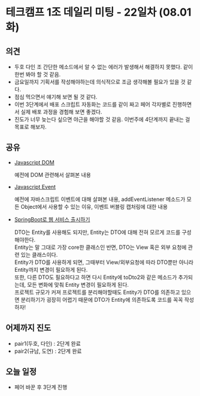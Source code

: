 
# 테크캠프 1조 데일리 미팅 - 22일차 (08.01 화)

## 의견
- 두호 다인 조 간단한 메소드에서 알 수 없는 에러가 발생해서 해결하지 못했다. 같이 한번 봐야 할 것 같음.
- 금요일까지 기획서를 작성해야하는데 의식적으로 조금 생각해볼 필요가 있을 것 같다.
- 점심 먹으면서 얘기해 보면 될 것 같다.
- 이번 3단계에서 배포 스크립트 자동화는 코드를 같이 짜고 페어 각자별로 진행하면서 실제 배포 과정을 경험해 보면 좋겠다.
- 진도가 너무 늦는다 싶으면 야근을 해야할 것 같음. 이번주에 4단계까지 끝내는 걸 목표로 해보자.
## 공유
- [Javascript DOM](https://tramyu.github.io/js/javascript-dom/)

  예전에 DOM 관련해서 살펴본 내용
- [Javascript Event](https://tramyu.github.io/js/javascript-event/)

  예전에 자바스크립트 이벤트에 대해 살펴본 내용, addEventListener 메소드가 모든 Object에서 사용할 수 있는 이유, 이벤트 버블링 캡처링에 대한 내용
  
- [SpringBoot로 웹 서비스 출시하기](http://jojoldu.tistory.com/255?category=635883)

  DTO는 Entity를 사용해도 되지만, Entity는 DTO에 대해 전혀 모르게 코드를 구성해야한다.  
  Entity는 말 그대로 가장 core한 클래스인 반면, DTO는 View 혹은 외부 요청에 관련 있는 클래스이다.  
  Entity가 DTO를 사용하게 되면, 그때부터 View/외부요청에 따라 DTO뿐만 아니라 Entity까지 변경이 필요하게 된다.  
  또한, 다른 DTO도 필요하다고 하면 다시 Entity에 toDto2와 같은 메소드가 추가되는데, 모든 변화에 맞춰 Entity 변경이 필요하게 된다.  
  프로젝트 규모가 커져 프로젝트를 분리해야할때도 Entity가 DTO를 의존하고 있으면 분리하기가 굉장히 어렵기 때문에 DTO가 Entity에 의존하도록 코드를 꼭꼭 작성하자!  

## 어제까지 진도
- pair1(두호, 다인) : 2단계 완료
- pair2(규남, 도연) : 2단계 완료

## 오늘 일정
- 페어 바꾼 후 3단계 진행
